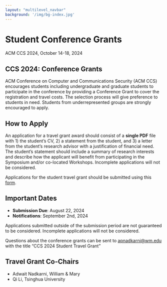 ```yaml
---
layout: "multilevel_navbar"
background: '/img/bg-index.jpg'
---
```


# Student Conference Grants

ACM CCS 2024, October 14-18, 2024

## CCS 2024: Conference Grants

ACM Conference on Computer and Communications Security (ACM CCS) encourages students including undergraduate and graduate students to participate in the conference by providing a Conference Grant to cover the registration and travel costs. The selection process will give preference to students in need. Students from underrepresented groups are strongly encouraged to apply.

## How to Apply

An application for a travel grant award should consist of a **single PDF** file with 1) the student’s CV, 2) a statement from the student, and 3) a letter from the student’s research advisor with a justification of financial need. The student’s statement should include a summary of research interests and describe how the applicant will benefit from participating in the Symposium and/or co-located Workshops. Incomplete applications will not be considered. 

Applications for the student travel grant should be submitted using this [form](https://docs.google.com/forms/d/e/1FAIpQLSe47nNWSzmf4Nhv7hx-0b1PoxYMLohxAATZ6hxJgmSI9yrDIA/viewform).

## Important Dates
+ **Submission Due**: August 22, 2024
+ **Notifications**: September 2nd, 2024

Applications submitted outside of the submission period are not guaranteed to be considered. Incomplete applications will not be considered.

Questions about the conference grants can be sent to apnadkarni@wm.edu with the title “CCS 2024 Student Travel Grant”

## Travel Grant Co-Chairs

* Adwait Nadkarni, William & Mary
* Qi Li, Tsinghua University
